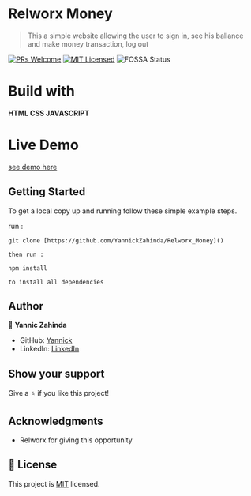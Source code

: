 # Relworx Money
> This a simple website allowing the user to sign in, see his ballance and make money transaction, log out 

[![PRs Welcome](https://img.shields.io/badge/PRs-welcome-brightgreen.svg?style=flat-square)](http://makeapullrequest.com)
[![MIT Licensed](https://img.shields.io/badge/license-MIT-blue.svg?style=flat-square)](https://github.com/your/your-project/blob/master/LICENSE)
![FOSSA Status](https://app.fossa.io/api/projects/git%2Bgithub.com%2FModusCreateOrg%2Fbudgeting-sample-app-webpack2.svg?type=shield)


# Build with

**HTML CSS JAVASCRIPT**

# Live Demo

[see demo here]()

## Getting Started

To get a local copy up and running follow these simple example steps.

run :

```
git clone [https://github.com/YannickZahinda/Relworx_Money]()

then run : 

npm install 

to install all dependencies

```

## Author

  👤 **Yannic Zahinda**

- GitHub: [Yannick](https://github.com/YannickZahinda)
- LinkedIn: [LinkedIn](https://www.linkedin.com/in/pascal-kabika-443061220/)

## Show your support

Give a ⭐️ if you like this project!

## Acknowledgments

- Relworx for giving this opportunity

## 📝 License

This project is [MIT](./MIT.md) licensed.
